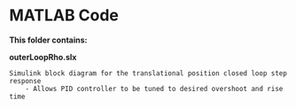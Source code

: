 # MATLAB Code

**This folder contains:**

**outerLoopRho.slx**

    Simulink block diagram for the translational position closed loop step response
        - Allows PID controller to be tuned to desired overshoot and rise time
